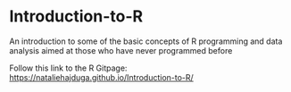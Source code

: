 # Introduction-to-R

An introduction to some of the basic concepts of R programming and data analysis aimed at those who have never programmed before

Follow this link to the R Gitpage: https://nataliehajduga.github.io/Introduction-to-R/
